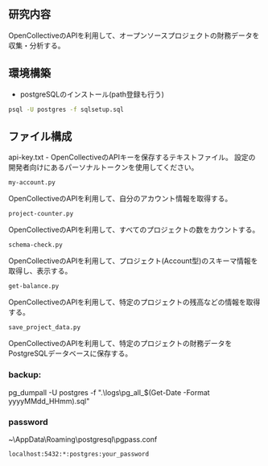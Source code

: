 ## 研究内容

OpenCollectiveのAPIを利用して、オープンソースプロジェクトの財務データを収集・分析する。

## 環境構築

* postgreSQLのインストール(path登録も行う)

```bash
psql -U postgres -f sqlsetup.sql
```

## ファイル構成

api-key.txt - OpenCollectiveのAPIキーを保存するテキストファイル。
設定の開発者向けにあるパーソナルトークンを使用してください。

`my-account.py`

OpenCollectiveのAPIを利用して、自分のアカウント情報を取得する。

`project-counter.py`

OpenCollectiveのAPIを利用して、すべてのプロジェクトの数をカウントする。

`schema-check.py`

OpenCollectiveのAPIを利用して、プロジェクト(Account型)のスキーマ情報を取得し、表示する。

`get-balance.py`

OpenCollectiveのAPIを利用して、特定のプロジェクトの残高などの情報を取得する。

`save_project_data.py`

OpenCollectiveのAPIを利用して、特定のプロジェクトの財務データをPostgreSQLデータベースに保存する。

### backup:
pg_dumpall -U postgres -f ".\logs\pg_all_$(Get-Date -Format yyyyMMdd_HHmm).sql"

### password
~\AppData\Roaming\postgresql\pgpass.conf
```
localhost:5432:*:postgres:your_password
```
